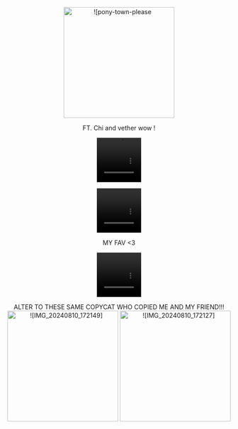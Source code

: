 <p align="center">
<img width="250" src=https://github.com/user-attachments/assets/31f50b2b-d846-4d73-aa2a-dfedf5b8e10b Alt = ![pony-town-please stop copying my skins-sit-blinking-padded-4x]>
<p align="center">
FT. Chi and vether wow !
<p align="center">
<video src=https://github.com/user-attachments/assets/c7a156be-08f8-48e6-ba44-bd1d9d036fec width=100 height=100/>
  <p align="center">
<video src=https://github.com/user-attachments/assets/16ddc4c7-2c9b-4c3b-96cd-e4aac85f1299 width=100 height=100/>
<p align="center">
MY FAV <3
<p align="center">
<video src=https://github.com/user-attachments/assets/a31f6343-2d58-4069-9666-caed74fd0ded width=100 height=100/>
<p align="center">
ALTER TO THESE SAME COPYCAT WHO COPIED ME AND MY FRIEND!!!
<img width="250" src=https://github.com/user-attachments/assets/08c41a30-53ff-402a-9bcb-f45e1113f125 Alt = ![IMG_20240810_172149]>
<img width="250" src=https://github.com/user-attachments/assets/6df4a441-a36c-4593-96c0-ed9b4c4f6bb2 Alt = ![IMG_20240810_172127]>
